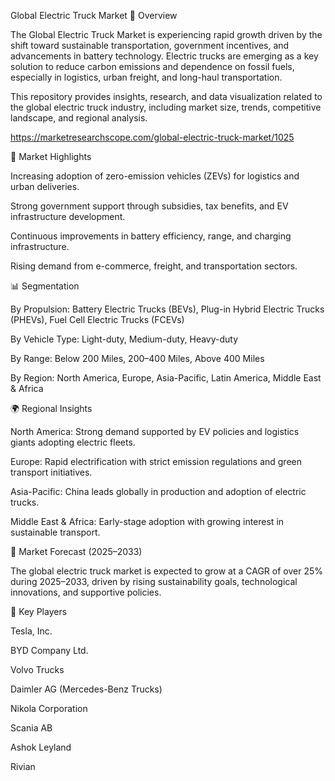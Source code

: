 Global Electric Truck Market
📌 Overview

The Global Electric Truck Market is experiencing rapid growth driven by the shift toward sustainable transportation, government incentives, and advancements in battery technology. Electric trucks are emerging as a key solution to reduce carbon emissions and dependence on fossil fuels, especially in logistics, urban freight, and long-haul transportation.

This repository provides insights, research, and data visualization related to the global electric truck industry, including market size, trends, competitive landscape, and regional analysis.

https://marketresearchscope.com/global-electric-truck-market/1025

🚚 Market Highlights

Increasing adoption of zero-emission vehicles (ZEVs) for logistics and urban deliveries.

Strong government support through subsidies, tax benefits, and EV infrastructure development.

Continuous improvements in battery efficiency, range, and charging infrastructure.

Rising demand from e-commerce, freight, and transportation sectors.

📊 Segmentation

By Propulsion: Battery Electric Trucks (BEVs), Plug-in Hybrid Electric Trucks (PHEVs), Fuel Cell Electric Trucks (FCEVs)

By Vehicle Type: Light-duty, Medium-duty, Heavy-duty

By Range: Below 200 Miles, 200–400 Miles, Above 400 Miles

By Region: North America, Europe, Asia-Pacific, Latin America, Middle East & Africa

🌍 Regional Insights

North America: Strong demand supported by EV policies and logistics giants adopting electric fleets.

Europe: Rapid electrification with strict emission regulations and green transport initiatives.

Asia-Pacific: China leads globally in production and adoption of electric trucks.

Middle East & Africa: Early-stage adoption with growing interest in sustainable transport.

🔮 Market Forecast (2025–2033)

The global electric truck market is expected to grow at a CAGR of over 25% during 2025–2033, driven by rising sustainability goals, technological innovations, and supportive policies.

🏢 Key Players

Tesla, Inc.

BYD Company Ltd.

Volvo Trucks

Daimler AG (Mercedes-Benz Trucks)

Nikola Corporation

Scania AB

Ashok Leyland

Rivian
